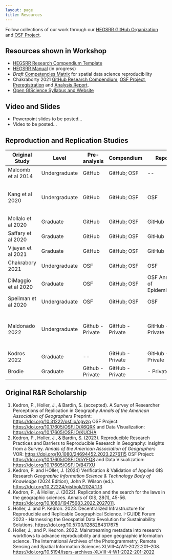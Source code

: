 ```yaml
---
layout: page
title: Resources
---
```


Follow collections of our work through our [HEGSRR GitHub Organization](https://www.github.com/HEGSRR) and [OSF Project](https://osf.io/c5a2r/).

## Resources shown in Workshop

- [HEGSRR Research Compendium Template](https://www.github.com/HEGSRR/HEGSRR-Template)
- [HEGSRR Manual](hegsrr.github.io/HEGSRR-Manual/) (in progress)
- *Draft* [Competencies Matrix](assets/competencies.xlsx) for spatial data science reproducibility
- Chakraborty 2021 [GitHub Research Compendium](https://github.com/HEGSRR/RPr-Chakraborty-2021), [OSF Project](https://doi.org/10.17605/OSF.IO/S5MTQ), [Preregistration](https://doi.org/10.17605/OSF.IO/MJXHD) and [Analysis Report](https://doi.org/10.17605/OSF.IO/647EX).
- [Open GIScience Syllabus and Website](https://opengisci.github.io)

## Video and Slides

- Powerpoint slides to be posted...
- Video to be posted...

## Reproduction and Replication Studies

Original Study | Level |	Pre-analysis |	Compendium |	Report |	Publication|
--- | --- | --- | --- | --- | --- |
Malcomb et al 2014 | Undergraduate |	GitHub	| GitHub; OSF		| -- | -- |
Kang et al 2020	|Undergraduate|	GitHub	|GitHub; OSF	|OSF	|*International Journal of Health Geographics* - In Review 
Mollalo et al 2020|	Graduate|	GitHub	|GitHub; OSF	|GitHub	|*Geographical Analysis*
Saffary et al 2020|	Graduate	|GitHub	|GitHub; OSF	|GitHub	|*Geographical Analysis*
Vijayan et al 2021|	Graduate|	GitHub	|GitHub; OSF	|GitHub	|*Geographical Analysis*
Chakrabory 2021|	Undergraduate|	OSF|	GitHub; OSF|	OSF|	--
DiMaggio et al 2020	|Graduate|	OSF	|GitHub; OSF|	OSF	Annals of Epidemiology
Speilman et al 2020	|Undergraduate	|OSF|	GitHub; OSF	|OSF	|--
Maldonado 2022|	Undergraduate	|Github - Private	|GitHub - Private|	GitHub - Private	|*Journal of Immigrant and Minority Health* - Submit Fall 2024
Kodros 2022	|Graduate|	--	|GitHub - Private|	GitHub - Private|	--
Brodie	|Graduate|	Github - Private|	GitHub - Private |- Private	|Github - Private|	*Nature* - Submit Fall 2024


## Original R&R Scholarship

1. Kedron, P., Holler, J., & Bardin, S. (accepted). A Survey of Researcher Perceptions of Replication in Geography *Annals of the American Association of Geographers* Preprint: https://doi.org/10.31222/osf.io/cgvzp OSF Project: https://doi.org/10.17605/OSF.IO/X6QRK and Data Visualization: https://doi.org/10.17605/OSF.IO/KUCHA  
1. Kedron, P., Holler, J., & Bardin, S. (2023). Reproducible Research Practices and Barriers to Reproducible Research in Geography: Insights from a Survey. *Annals of the American Association of Geographers* VOR: https://doi.org/10.1080/24694452.2023.2276115 OSF Project: https://doi.org/10.17605/OSF.IO/5YEQ8 and Data Visualization: https://doi.org/10.17605/OSF.IO/B47XU  
1. Kedron, P. and HOller, J. (2024) Verification & Validation of Applied GIS Research *Geographic Information Science & Technology
Body of Knowledge*  (2024 Edition), John P. Wilson (ed.). https://doi.org/10.22224/gistbok/2024.1.13  
1. Kedron, P., & Holler, J. (2022). Replication and the search for the laws in the geographic sciences. Annals of GIS, 28(1), 45-56. https://doi.org/10.1080/19475683.2022.2027011.
3.	Holler, J. and P. Kedron. 2023. Decentralized Infrastructure for Reproducible and Replicable Geographical Science. I-GUIDE Forum 2023 - Harnessing the Geospatial Data Revolution for Sustainability Solutions.  https://doi.org/10.5703/1288284317675
4.	Holler, J., and P. Kedron. 2022. Mainstreaming metadata into research workflows to advance reproducibility and open geographic information science. The International Archives of the Photogrammetry, Remote Sensing and Spatial Information Sciences XLVIII-4/W1-2022:201–208. https://doi.org/10.5194/isprs-archives-XLVIII-4-W1-2022-201-2022

